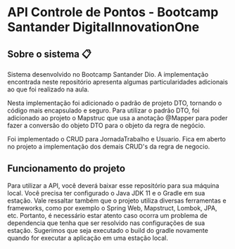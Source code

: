 # API Controle de Pontos - Bootcamp Santander DigitalInnovationOne

## Sobre o sistema 📋
 
Sistema desenvolvido no Bootcamp Santander Dio. A implementação encontrada neste repositório apresenta algumas
particularidades adicionais ao que foi realizado na aula.

Nesta implementação foi adicionado o padrão de projeto DTO, tornando o código mais encapsulado e seguro. 
Para utilizar o padrão DTO, foi adicionado ao projeto o Mapstruc que usa a anotação @Mapper para poder fazer a
conversão do objeto DTO para o objeto da regra de negócio. 

Foi implementado o CRUD para JornadaTrabalho e Usuario. Fica em aberto no projeto a implementação dos demais
CRUD's da regra de negocio. 


## Funcionamento do projeto 

Para utilizar a API, você deverá baixar esse repositório para sua máquina local. Você precisa ter configurado o
Java JDK 11 e o Gradle em sua estação. Vale ressaltar também que o projeto utiliza diversas ferramentas e 
frameworks, como por exemplo o Spring Web, Mapstruct, Lombok, JPA, etc. 
Portanto, é necessário estar atento caso ocorra um problema de dependencia que tenha que ser resolvido nas
configurações de sua estação.
Sugerimos que seja executado o build do gradle novamente quando for executar a aplicação em uma estação local. 